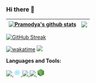 ### Hi there 👋

| <a href="https://github.com/anuraghazra/github-readme-stats"><img align="center" src="https://github-readme-stats.vercel.app/api?username=apramodya&hide=contribs&count_private=true&show_icons=true&theme=github_dark&hide_border=true" alt="Pramodya's github stats" /></a> | <a href="https://github.com/anuraghazra/github-readme-stats"><img align="center" src="https://github-readme-stats.vercel.app/api/top-langs/?username=apramodya&hide=html,css,php,java&langs_count=4&layout=compact&hide_border=true" /></a> |
| ------------- | ------------- |

[![GitHub Streak](https://github-readme-streak-stats.herokuapp.com?user=apramodya&theme=vue-dark&hide_border=true&date_format=M%20j%5B%2C%20Y%5D)](https://git.io/streak-stats)

[![wakatime](https://wakatime.com/badge/user/01d3f98b-016a-4f67-8c2b-473eb692bfdf.svg)](https://wakatime.com/@01d3f98b-016a-4f67-8c2b-473eb692bfdf)
![](https://komarev.com/ghpvc/?username=apramodya&color=green)

**Languages and Tools:**  

<a href="https://developer.apple.com/swift/" target="_blank">
  <code><img height="20" src="https://developer.apple.com/swift/images/swift-og.png"></code>
</a>
<a href="https://reactjs.org" target="_blank">
  <code><img height="20" src="https://raw.githubusercontent.com/github/explore/80688e429a7d4ef2fca1e82350fe8e3517d3494d/topics/react/react.png"></code>
</a>
<a href="https://vuejs.org" target="_blank">
  <code><img height="20" src="https://upload.wikimedia.org/wikipedia/commons/thumb/9/95/Vue.js_Logo_2.svg/1200px-Vue.js_Logo_2.svg.png"></code>
</a>
<a href="https://dotnet.microsoft.com/en-us/download" target="_blank">
  <code><img height="20" src="https://upload.wikimedia.org/wikipedia/commons/thumb/e/ee/.NET_Core_Logo.svg/480px-.NET_Core_Logo.svg.png"></code>
</a>
<a href="https://nodejs.org/en/" target="_blank">
  <code><img height="20" src="https://raw.githubusercontent.com/github/explore/80688e429a7d4ef2fca1e82350fe8e3517d3494d/topics/nodejs/nodejs.png"></code>
</a>
